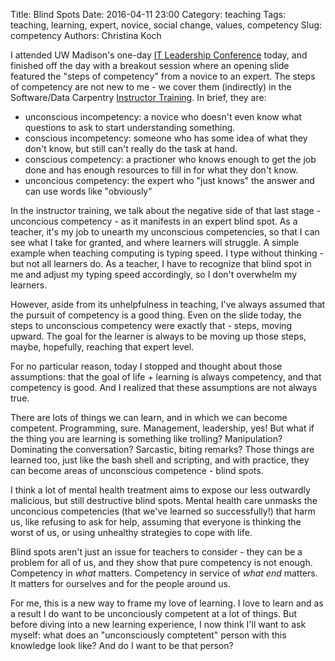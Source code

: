 Title: Blind Spots
Date: 2016-04-11 23:00
Category: teaching
Tags: teaching, learning, expert, novice, social change, values, competency
Slug: competency
Authors: Christina Koch

I attended UW Madison's one-day [IT Leadership Conference](https://itlc.it.wisc.edu/) 
today, and finished off the day with a breakout session 
where an opening slide featured the "steps of 
competency" from a novice to an expert.  The steps of competency
 are not new to me - we cover them (indirectly) 
in the Software/Data Carpentry [Instructor Training](http://swcarpentry.github.io/instructor-training/).  In brief, they are: 

* unconscious incompetency: a novice who doesn't even know what questions 
to ask to start understanding something. 
* conscious incompetency: someone who has some idea of what they don't know, but 
still can't really do the task at hand.  
* conscious competency: a practioner who knows enough to get the job done 
and has enough resources to fill in for what they don't know. 
* unconcious competency: the expert who "just knows" the answer and can 
use words like "obviously"

In the instructor training, we 
talk about the negative side of that last stage - unconcious competency - 
as it manifests in an expert blind spot.  As a teacher, it's my job to 
unearth my unconscious competencies, so that I can see what I take 
for granted, and where learners will struggle.  A simple example when 
teaching computing is typing speed.  I type without thinking - but not 
all learners do.  As a teacher, I have to recognize that blind spot in me 
and adjust my typing speed accordingly, so I don't overwhelm my learners.  

However, aside from its unhelpfulness in teaching, 
I've always assumed that the pursuit of competency is a good thing.  Even 
on the slide today, 
the steps to unconscious competency were exactly that - steps, moving 
upward.  The goal for the learner is always to be moving up those 
steps, maybe, hopefully, reaching that expert level.  

For no particular reason, today I stopped and thought about those assumptions: 
that the goal of life + learning is always competency, 
and that competency is good.  And I realized that these assumptions are not always 
true.  

There are lots of things we can learn, and in which we can 
become competent.  Programming, sure.  Management, leadership, yes!  But
what if the thing you 
are learning is something like trolling?  Manipulation?  Dominating 
the conversation?  Sarcastic, biting remarks?  Those things are learned too, 
just like the bash shell and scripting, and with practice, they can become 
areas of unconscious competence - blind spots.  

I think a lot of 
mental health treatment 
aims to expose our less outwardly malicious, but still destructive blind spots.  Mental 
health care 
unmasks the unconcious competencies (that 
we've learned so successfully!) that harm us, like refusing to ask 
for help, assuming that everyone is thinking the worst of us, or using unhealthy 
strategies to cope with life.  

Blind spots aren't just an issue for teachers to consider - they can be a problem 
for all of us, and they show that pure competency is not enough.  Competency 
in *what* matters.  Competency in service of *what end* matters.  It matters 
for ourselves and for the people around us.  

For me, this is a new way to frame my love of learning.  I love to learn and 
as a result I do want to be unconciously 
competent at a lot of things.  But before diving into a new learning experience, 
I now think I'll want to ask myself: what does an "unconsciously comptetent" person 
with this knowledge look like?  And do I want to be that person?  
